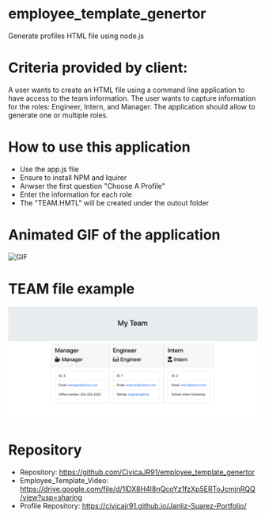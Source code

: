 # employee_template_genertor
Generate profiles HTML file using node.js

# Criteria provided by client:
A user wants to create an HTML file using a command line application to have access to the team information. The user wants to capture information for the roles: Engineer, Intern, and Manager. The application should allow to generate one or multiple roles.

# How to use this application
* Use the app.js file
* Ensure to install NPM and Iquirer
* Anwser the first question "Choose A Profile"
* Enter the information for each role
* The "TEAM.HMTL" will be created under the outout folder

# Animated GIF of the application

![GIF](./images/team_template_video.gif)

# TEAM file example

![HTML_SCREENSHOT](./images/team_template_html.png)

# Repository
* Repository: https://github.com/CivicaJR91/employee_template_genertor
* Employee_Template_Video: https://drive.google.com/file/d/1lDX8H4I8nQcoYz1fzXp5ERToJcmjnRQQ/view?usp=sharing
* Profile Repository: https://civicajr91.github.io/Janliz-Suarez-Portfolio/